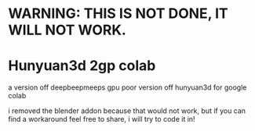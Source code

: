 # WARNING: THIS IS NOT DONE, IT WILL NOT WORK.
# Hunyuan3d 2gp colab

a version off deepbeepmeeps gpu poor version off hunyuan3d for google colab

i removed the blender addon because that would not work, but if you can find a workaround feel free to share, i will try to code it in!
